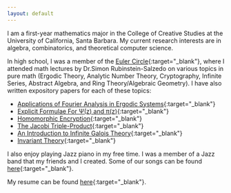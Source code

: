 ```yaml
---
layout: default
---
```


I am a first-year mathematics major in the College of Creative Studies at the University of California, Santa Barbara. My current research interests are in algebra, combinatorics, and theoretical computer science.

In high school, I was a member of the [Euler Circle](http://eulercircle.com){:target="_blank"}, where I attended math lectures by Dr.Simon Rubinstein-Salzedo on various topics in pure math (Ergodic Theory, Analytic Number Theory, Cryptography, Infinite Series, Abstract Algebra, and Ring Theory/Algebraic Geometry). I have also written expository papers for each of these topics:

* [Applications of Fourier Analysis in Ergodic Systems](http://simonrs.com/eulercircle/ergodictheory/krishna-rushil-fourier.pdf){:target="_blank"}
* [Explicit Formulae For &Psi;(z) and &pi;(z)](http://simonrs.com/eulercircle/analyticnt/krishna-explicit.pdf){:target="_blank"}
* [Homomorphic Encryption](http://simonrs.com/eulercircle/crypto2019/saadiq-rushil-krishna-homomorphic.pdf){:target="_blank"}
* [The Jacobi Triple-Product](http://simonrs.com/eulercircle/infiniteseries/krishna-tripleprod.pdf){:target="_blank"}
* [An Introduction to Infinite Galois Theory](http://simonrs.com/eulercircle/algebra2020/krishna-infinitegalois.pdf){:target="_blank"}
* [Invariant Theory](http://simonrs.com/eulercircle/rtag2020/krishna-invariant.pdf){:target="_blank"}

I also enjoy playing Jazz piano in my free time. I was a member of a Jazz band that my friends and I created. Some of our songs can be found [here](https://www.youtube.com/channel/UCd8hTfZHh_n0LqAocn8IXTw){:target="_blank"}.

My resume can be found [here](/cv.pdf){:target="_blank"}.

<!---
<> *"The happiness of the drop is to die in the river."*
<> > – <cite>Al-Ghazzali</cite>

<> ![art](https://user-images.githubusercontent.com/49664689/105325271-431fd300-5b81-11eb-9d75-802e414fe965.jpg)
--->


